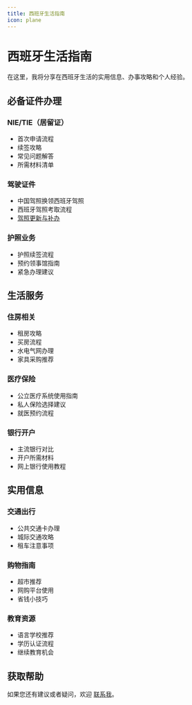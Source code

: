 ```yaml
---
title: 西班牙生活指南
icon: plane
---
```


# 西班牙生活指南

在这里，我将分享在西班牙生活的实用信息、办事攻略和个人经验。

## 必备证件办理

### NIE/TIE（居留证）
- 首次申请流程
- 续签攻略
- 常见问题解答
- 所需材料清单

### 驾驶证件
- 中国驾照换领西班牙驾照
- 西班牙驾照考取流程
- [驾照更新与补办](/posts/life/drivingLicense/renewDriverLicense.md)

### 护照业务
- 护照续签流程
- 预约领事馆指南
- 紧急办理建议

## 生活服务

### 住房相关
- 租房攻略
- 买房流程
- 水电气网办理
- 家具采购推荐

### 医疗保险
- 公立医疗系统使用指南
- 私人保险选择建议
- 就医预约流程

### 银行开户
- 主流银行对比
- 开户所需材料
- 网上银行使用教程

## 实用信息

### 交通出行
- 公共交通卡办理
- 城际交通攻略
- 租车注意事项

### 购物指南
- 超市推荐
- 网购平台使用
- 省钱小技巧

### 教育资源
- 语言学校推荐
- 学历认证流程
- 继续教育机会


## 获取帮助

如果您还有建议或者疑问，欢迎 [联系我](/posts/intro.md)。